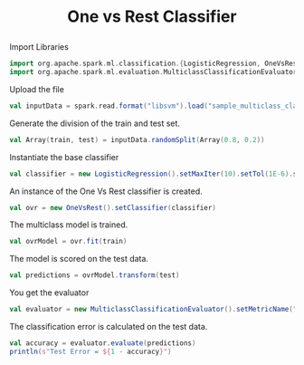 # <p align="center"> One vs Rest Classifier </p>


Import Libraries
```scala
import org.apache.spark.ml.classification.{LogisticRegression, OneVsRest}
import org.apache.spark.ml.evaluation.MulticlassClassificationEvaluator
```

Upload the file
```scala
val inputData = spark.read.format("libsvm").load("sample_multiclass_classification_data.txt")
```



Generate the division of the train and test set.
```scala
val Array(train, test) = inputData.randomSplit(Array(0.8, 0.2))
```

Instantiate the base classifier
```scala
val classifier = new LogisticRegression().setMaxIter(10).setTol(1E-6).setFitIntercept(true)
```

An instance of the One Vs Rest classifier is created.
```scala
val ovr = new OneVsRest().setClassifier(classifier)
```

The multiclass model is trained.
```scala
val ovrModel = ovr.fit(train)
```

The model is scored on the test data.
```scala
val predictions = ovrModel.transform(test)
```

You get the evaluator
```scala
val evaluator = new MulticlassClassificationEvaluator().setMetricName("accuracy")
```

The classification error is calculated on the test data.
```scala
val accuracy = evaluator.evaluate(predictions)
println(s"Test Error = ${1 - accuracy}")
```
